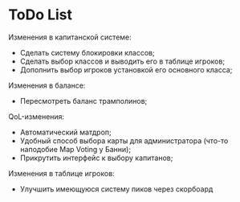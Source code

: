 # ToDo List
Изменения в капитанской системе:
* Сделать систему блокировки классов;
* Сделать выбор классов и выводить его в таблице игроков;
* Дополнить выбор игроков установкой его основного класса;

Изменения в балансе:
* Пересмотреть баланс трамполинов;

QoL-изменения:
* Автоматический матдроп;
* Удобный способ выбора карты для администратора (что-то наподобие Map Voting у Банни);
* Прикрутить интерфейс к выбору капитанов;

Изменения в таблице игроков:
* Улучшить имеющуюся систему пиков через скорбоард
